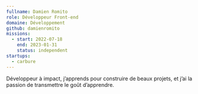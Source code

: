 ```yaml
---
fullname: Damien Romito
role: Développeur Front-end
domaine: Développement
github: damienromito
missions:
  - start: 2022-07-18
    end: 2023-01-31
    status: independent
startups:
  - carbure
---
```


Développeur à impact,
 j’apprends pour construire de beaux projets,
et j’ai la passion de transmettre le goût d’apprendre.
